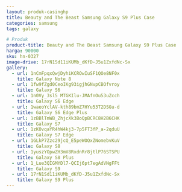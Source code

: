```yaml
---
layout: produk-casinghp
title: Beauty and The Beast Samsung Galaxy S9 Plus Case
categories: samsung
tags: galaxy

# Produk
product-title: Beauty and The Beast Samsung Galaxy S9 Plus Case
harga: 90000
sku: hn-0327
image-drive: 17rN1Sd11iKUMb_dKfD-J5u1ZxfdNc-Sx
gallery:
  - url: 1nCmFpqxQwjDyhiKCROwIuSF1QOe8NF0x
    title: Galaxy Note 8
  - url: 1fw9fZgd0CeoIKg93igjhGNvpCBOfvroy
    title: Galaxy S6
  - url: 1n0Vy_3sl5_MTGKIlu-JMAfnOu53uZcch
    title: Galaxy S6 Edge
  - url: 1waeoYclAV-kth89bmZ7HYu53T2DSGu-d
    title: Galaxy S6 Edge Plus
  - url: 1zBBlTmWB_ZhjcXk3BoQpBCRC8H2B6CHK
    title: Galaxy S7
  - url: 1zKOvqaYR4hW4kj3-7p5FT3fP_a-2qduU
    title: Galaxy S7 Edge
  - url: 1GLkP7Zzc29jcQ_E5peWOQxZNomebvKuV
    title: Galaxy S8
  - url: 1yuszYOpwZH3mV8RxdnRr8jtlP76STSPU
    title: Galaxy S8 Plus
  - url: 1_Lue3QIGMYDl7-QCIj6pt7egAdVNgFFt
    title: Galaxy S9
  - url: 17rN1Sd11iKUMb_dKfD-J5u1ZxfdNc-Sx
    title: Galaxy S9 Plus
---
```

